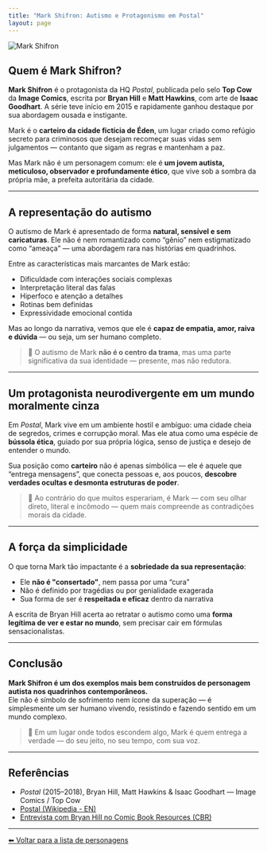 ```yaml
---
title: "Mark Shifron: Autismo e Protagonismo em Postal"
layout: page
---
```


![Mark Shifron](https://itxesco.github.io/assets/figuras/autismo/mark.jpg)

## Quem é Mark Shifron?

**Mark Shifron** é o protagonista da HQ *Postal*, publicada pelo selo **Top Cow** da **Image Comics**, escrita por **Bryan Hill** e **Matt Hawkins**, com arte de **Isaac Goodhart**. A série teve início em 2015 e rapidamente ganhou destaque por sua abordagem ousada e instigante.

Mark é o **carteiro da cidade fictícia de Éden**, um lugar criado como refúgio secreto para criminosos que desejam recomeçar suas vidas sem julgamentos — contanto que sigam as regras e mantenham a paz.

Mas Mark não é um personagem comum: ele é **um jovem autista, meticuloso, observador e profundamente ético**, que vive sob a sombra da própria mãe, a prefeita autoritária da cidade.

---

## A representação do autismo

O autismo de Mark é apresentado de forma **natural, sensível e sem caricaturas**. Ele não é nem romantizado como “gênio” nem estigmatizado como “ameaça” — uma abordagem rara nas histórias em quadrinhos.

Entre as características mais marcantes de Mark estão:

- Dificuldade com interações sociais complexas  
- Interpretação literal das falas  
- Hiperfoco e atenção a detalhes  
- Rotinas bem definidas  
- Expressividade emocional contida

Mas ao longo da narrativa, vemos que ele é **capaz de empatia, amor, raiva e dúvida** — ou seja, um ser humano completo.

> 🧠 O autismo de Mark **não é o centro da trama**, mas uma parte significativa da sua identidade — presente, mas não redutora.

---

## Um protagonista neurodivergente em um mundo moralmente cinza

Em *Postal*, Mark vive em um ambiente hostil e ambíguo: uma cidade cheia de segredos, crimes e corrupção moral. Mas ele atua como uma espécie de **bússola ética**, guiado por sua própria lógica, senso de justiça e desejo de entender o mundo.

Sua posição como **carteiro** não é apenas simbólica — ele é aquele que “entrega mensagens”, que conecta pessoas e, aos poucos, **descobre verdades ocultas e desmonta estruturas de poder**.

> 💌 Ao contrário do que muitos esperariam, é Mark — com seu olhar direto, literal e incômodo — quem mais compreende as contradições morais da cidade.

---

## A força da simplicidade

O que torna Mark tão impactante é a **sobriedade da sua representação**:

- Ele **não é "consertado"**, nem passa por uma “cura”  
- Não é definido por tragédias ou por genialidade exagerada  
- Sua forma de ser é **respeitada e eficaz** dentro da narrativa

A escrita de Bryan Hill acerta ao retratar o autismo como uma **forma legítima de ver e estar no mundo**, sem precisar cair em fórmulas sensacionalistas.

---

## Conclusão

**Mark Shifron é um dos exemplos mais bem construídos de personagem autista nos quadrinhos contemporâneos.**  
Ele não é símbolo de sofrimento nem ícone da superação — é simplesmente um ser humano vivendo, resistindo e fazendo sentido em um mundo complexo.

> 📮 Em um lugar onde todos escondem algo, Mark é quem entrega a verdade — do seu jeito, no seu tempo, com sua voz.

---

## Referências

- *Postal* (2015–2018), Bryan Hill, Matt Hawkins & Isaac Goodhart — Image Comics / Top Cow  
- [Postal (Wikipedia - EN)](https://en.wikipedia.org/wiki/Postal_(comics))  
- [Entrevista com Bryan Hill no Comic Book Resources (CBR)](https://www.cbr.com/postal-interview-bryan-hill/)

---

[⬅ Voltar para a lista de personagens](/pages/autismo/superherois.html)
